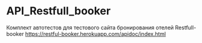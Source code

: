 # API_Restfull_booker


Комплект автотестов для тестового сайта бронирования отелей Restfull-booker https://restful-booker.herokuapp.com/apidoc/index.html

